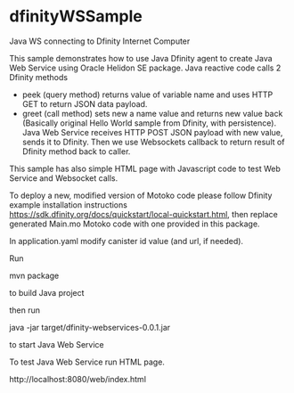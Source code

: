 # dfinityWSSample
Java WS connecting to Dfinity Internet Computer

This sample demonstrates how to use Java Dfinity agent to create Java Web Service using Oracle Helidon SE package. 
Java reactive code calls 2 Dfinity methods
- peek (query method) returns value of variable name and uses HTTP GET to return JSON data payload.
- greet (call method) sets new a name value and returns new value back (Basically original Hello World sample from Dfinity, with persistence). Java Web Service receives HTTP POST JSON payload with new value, sends it to Dfinity. Then we use Websockets callback to return result of Dfinity method back to caller.

This sample has also simple HTML page with Javascript code to test Web Service and Websocket calls.

To deploy a new, modified version of Motoko code please follow Dfinity example installation instructions https://sdk.dfinity.org/docs/quickstart/local-quickstart.html, then replace generated Main.mo Motoko code with one provided in this package.

In application.yaml modify canister id value (and url, if needed).

Run 

mvn package

to build Java project

then run 

java -jar target/dfinity-webservices-0.0.1.jar 

to start Java Web Service

To test Java Web Service run HTML page.

http://localhost:8080/web/index.html



